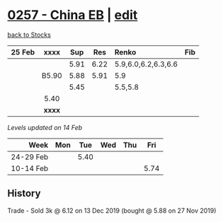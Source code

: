 # [0257 - China EB](https://alwinwoo.github.io/stocks/257.html) | [edit](https://github.com/alwinwoo/alwinwoo.github.io/edit/master/stocks/0257.md)
[back to Stocks](https://alwinwoo.github.io/stocks.html)

| 25 Feb  | **xxxx**     | Sup   | Res   | Renko | Fib
| ---:    | :---:        | :---: | :---: | :---  | :---
|         |              | 5.91  | 6.22  | 5.9,6.0,6.2,6.3,6.6
|         | B5.90        | 5.88  | 5.91  | 5.9
|         |              | 5.45  |       | 5.5,5.8
|         | 5.40         |
|         | **xxxx**     |       |       |

*Levels updated on 14 Feb*

Week      | Mon   | Tue   | Wed   | Thu   | Fri   |
---:      | :---: | :---: | :---: | :---: | :---: |
24-29 Feb |       | 5.40  |
10-14 Feb |       |       |       |       | 5.74  |

## History
Trade - Sold 3k @ 6.12 on 13 Dec 2019 (bought @ 5.88 on 27 Nov 2019) <br>
